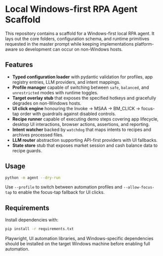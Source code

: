 # Local Windows-first RPA Agent Scaffold

This repository contains a scaffold for a Windows-first local RPA agent. It lays
out the core folders, configuration schema, and runtime primitives requested in
the master prompt while keeping implementations platform-aware so development
can occur on non-Windows hosts.

## Features

- **Typed configuration loader** with pydantic validation for profiles, app
  registry entries, LLM providers, and intent mappings.
- **Profile manager** capable of switching between `safe`, `balanced`, and
  `unrestricted` modes with runtime toggles.
- **Target overlay stub** that exposes the specified hotkeys and gracefully
  degrades on non-Windows hosts.
- **UI click engine** honouring the Invoke → MSAA → BM_CLICK → focus-tap order
  with guardrails against disabled controls.
- **Recipe runner** capable of executing demo steps covering app lifecycle,
  desktop UI interactions, browser actions, assertions, and reporting.
- **Intent watcher** backed by `watchdog` that maps intents to recipes and
  archives processed files.
- **LLM router** abstraction supporting API-first providers with UI fallbacks.
- **State store** stub that exposes market session and cash balance data to
  recipe guards.

## Usage

```bash
python -m agent --dry-run
```

Use `--profile` to switch between automation profiles and `--allow-focus-tap`
to enable the focus-tap fallback for UI clicks.

## Requirements

Install dependencies with:

```bash
pip install -r requirements.txt
```

Playwright, UI automation libraries, and Windows-specific dependencies should
be installed on the target Windows machine before enabling full automation.
